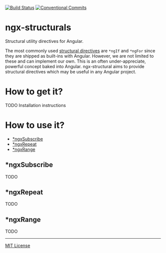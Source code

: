 [![Build Status](https://travis-ci.org/Airblader/ngx-structurals.svg?branch=master)](https://travis-ci.org/Airblader/ngx-structurals)
[![Conventional Commits](https://img.shields.io/badge/Conventional%20Commits-1.0.0-green.svg)](https://conventionalcommits.org)

# ngx-structurals

Structural utility directives for Angular.

The most commonly used [structural directives](https://angular.io/guide/structural-directives) are `*ngIf` and `*ngFor`
since they are shipped as built-ins with Angular. However, we are not limited to these and can implement our own. This
is an often under-appreciate, powerful concept baked into Angular. ngx-structural aims to provide structural directives
which may be useful in any Angular project.

# How to get it?

TODO Installation instructions

# How to use it?

<!--ts-->
   * [*ngxSubscribe](#ngxSubscribe)
   * [*ngxRepeat](#ngxRepeat)
   * [*ngxRange](#ngxRange)
<!--te-->

## *ngxSubscribe

TODO

## *ngxRepeat

TODO

## *ngxRange

TODO

---

[MIT License][license]

[license]: https://www.github.com/Airblader/ngx-structurals/blob/master/LICENSE